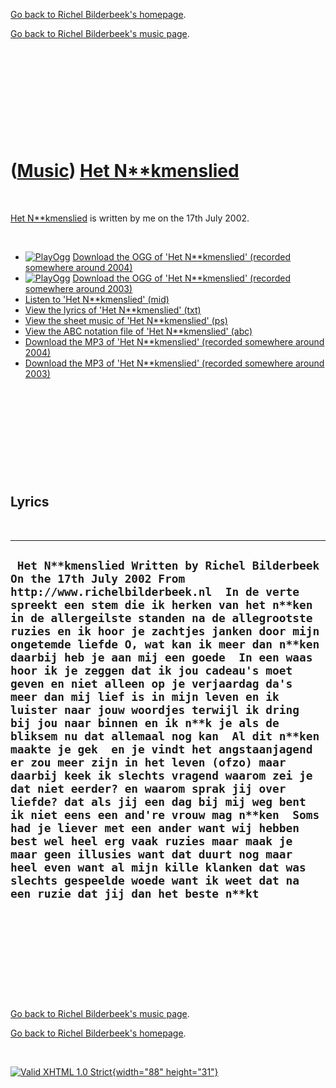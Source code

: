 [Go back to Richel Bilderbeek's homepage](index.htm).

[Go back to Richel Bilderbeek's music page](Music.htm).

 

 

 

 

 

([Music](Music.htm)) [Het N\*\*kmenslied](SongHetNeukmenslied.htm)
==================================================================

 

[Het N\*\*kmenslied](SongHetNeukmenslied.htm) is written by me on the
17th July 2002.

 

-   [![PlayOgg](http://static.fsf.org/playogg/Play_ogg_80x15.png "I support PlayOgg!")](http://playogg.org)
    [Download the OGG of 'Het N\*\*kmenslied' (recorded somewhere
    around 2004)](CD03_10HetNeukmenslied.ogg)
-   [![PlayOgg](http://static.fsf.org/playogg/Play_ogg_80x15.png "I support PlayOgg!")](http://playogg.org)
    [Download the OGG of 'Het N\*\*kmenslied' (recorded somewhere
    around 2003)](CD02_06HetNeukmenslied.ogg)
-   [Listen to 'Het N\*\*kmenslied' (mid)](SongHetNeukmenslied.mid)
-   [View the lyrics of 'Het N\*\*kmenslied'
    (txt)](SongHetNeukmenslied.txt)
-   [View the sheet music of 'Het N\*\*kmenslied'
    (ps)](SongHetNeukmenslied.ps)
-   [View the ABC notation file of 'Het N\*\*kmenslied'
    (abc)](SongHetNeukmenslied.abc)
-   [Download the MP3 of 'Het N\*\*kmenslied' (recorded somewhere
    around 2004)](CD03_10HetNeukmenslied.mp3)
-   [Download the MP3 of 'Het N\*\*kmenslied' (recorded somewhere
    around 2003)](CD02_06HetNeukmenslied.mp3)

 

 

 

 

 

Lyrics
------

 

  ---------------------------------------------------------------------------------------------------------------------------------------------------------------------------------------------------------------------------------------------------------------------------------------------------------------------------------------------------------------------------------------------------------------------------------------------------------------------------------------------------------------------------------------------------------------------------------------------------------------------------------------------------------------------------------------------------------------------------------------------------------------------------------------------------------------------------------------------------------------------------------------------------------------------------------------------------------------------------------------------------------------------------------------------------------------------------------------------------------------------------------------------------------------------------------
  ` Het N**kmenslied Written by Richel Bilderbeek On the 17th July 2002 From http://www.richelbilderbeek.nl  In de verte spreekt een stem die ik herken van het n**ken in de allergeilste standen na de allegrootste ruzies en ik hoor je zachtjes janken door mijn ongetemde liefde O, wat kan ik meer dan n**ken daarbij heb je aan mij een goede  In een waas hoor ik je zeggen dat ik jou cadeau's moet geven en niet alleen op je verjaardag da's meer dan mij lief is in mijn leven en ik luister naar jouw woordjes terwijl ik dring bij jou naar binnen en ik n**k je als de bliksem nu dat allemaal nog kan  Al dit n**ken maakte je gek  en je vindt het angstaanjagend er zou meer zijn in het leven (ofzo) maar daarbij keek ik slechts vragend waarom zei je dat niet eerder? en waarom sprak jij over liefde? dat als jij een dag bij mij weg bent ik niet eens een and're vrouw mag n**ken  Soms had je liever met een ander want wij hebben best wel heel erg vaak ruzies maar maak je maar geen illusies want dat duurt nog maar heel even want al mijn kille klanken dat was slechts gespeelde woede want ik weet dat na een ruzie dat jij dan het beste n**kt`
  ---------------------------------------------------------------------------------------------------------------------------------------------------------------------------------------------------------------------------------------------------------------------------------------------------------------------------------------------------------------------------------------------------------------------------------------------------------------------------------------------------------------------------------------------------------------------------------------------------------------------------------------------------------------------------------------------------------------------------------------------------------------------------------------------------------------------------------------------------------------------------------------------------------------------------------------------------------------------------------------------------------------------------------------------------------------------------------------------------------------------------------------------------------------------------------

 

 

 

 

 

[Go back to Richel Bilderbeek's music page](Music.htm).

[Go back to Richel Bilderbeek's homepage](index.htm).

 

[![Valid XHTML 1.0 Strict](valid-xhtml10.png){width="88"
height="31"}](http://validator.w3.org/check?uri=referer)
